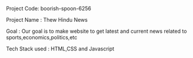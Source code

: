 Project Code: boorish-spoon-6256

Project Name : Thew Hindu News

Goal : Our goal is to make website to get latest and current news related to sports,economics,politics,etc

Tech Stack used : HTML,CSS and Javascript
